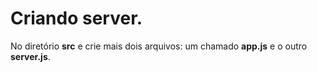 # Criando server.

   No diretório **src** e crie mais dois arquivos: um chamado **app.js** e o outro **server.js**.


